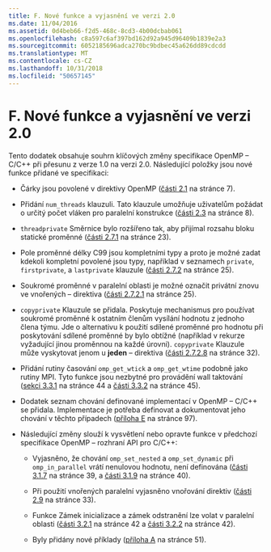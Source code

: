 ```yaml
---
title: F. Nové funkce a vyjasnění ve verzi 2.0
ms.date: 11/04/2016
ms.assetid: 0d4beb66-f2d5-468c-8cd3-4b00dcbab061
ms.openlocfilehash: c8a597c6af397bd162d92a945d96409b1839e2a3
ms.sourcegitcommit: 6052185696adca270bc9bdbec45a626dd89cdcdd
ms.translationtype: MT
ms.contentlocale: cs-CZ
ms.lasthandoff: 10/31/2018
ms.locfileid: "50657145"
---
```

# <a name="f-new-features-and-clarifications-in-version-20"></a>F. Nové funkce a vyjasnění ve verzi 2.0

Tento dodatek obsahuje souhrn klíčových změny specifikace OpenMP – C/C++ při přesunu z verze 1.0 na verzi 2.0. Následující položky jsou nové funkce přidané ve specifikaci:

- Čárky jsou povolené v direktivy OpenMP ([části 2.1](../../parallel/openmp/2-1-directive-format.md) na stránce 7).

- Přidání `num_threads` klauzuli. Tato klauzule umožňuje uživatelům požádat o určitý počet vláken pro paralelní konstrukce ([části 2.3](../../parallel/openmp/2-3-parallel-construct.md) na stránce 8).

- `threadprivate` Směrnice bylo rozšířeno tak, aby přijímal rozsahu bloku statické proměnné ([části 2.7.1](../../parallel/openmp/2-7-1-threadprivate-directive.md) na stránce 23).

- Pole proměnné délky C99 jsou kompletními typy a proto je možné zadat kdekoli kompletní povolené jsou typy, například v seznamech `private`, `firstprivate`, a `lastprivate` klauzule ([části 2.7.2](../../parallel/openmp/2-7-2-data-sharing-attribute-clauses.md) na stránce 25).

- Soukromé proměnné v paralelní oblasti je možné označit privátní znovu ve vnořených – direktiva ([části 2.7.2.1](../../parallel/openmp/2-7-2-1-private.md) na stránce 25).

- `copyprivate` Klauzule se přidala. Poskytuje mechanismus pro používat soukromé proměnné k ostatním členům vysílání hodnotu z jednoho člena týmu. Jde o alternativu k použití sdílené proměnné pro hodnotu při poskytování sdílené proměnné by bylo obtížné (například v rekurze vyžadující jinou proměnnou na každé úrovni). `copyprivate` Klauzule může vyskytovat jenom u **jeden** – direktiva ([části 2.7.2.8](../../parallel/openmp/2-7-2-8-copyprivate.md) na stránce 32).

- Přidání rutiny časování `omp_get_wtick` a `omp_get_wtime` podobně jako rutiny MPI. Tyto funkce jsou nezbytné pro provádění wall taktování ([sekci 3.3.1](../../parallel/openmp/3-3-1-omp-get-wtime-function.md) na stránce 44 a [části 3.3.2](../../parallel/openmp/3-3-2-omp-get-wtick-function.md) na stránce 45).

- Dodatek seznam chování definované implementací v OpenMP – C/C++ se přidala. Implementace je potřeba definovat a dokumentovat jeho chování v těchto případech ([příloha E](../../parallel/openmp/e-implementation-defined-behaviors-in-openmp-c-cpp.md) na stránce 97).

- Následující změny slouží k vysvětlení nebo opravte funkce v předchozí specifikace OpenMP – rozhraní API pro C/C++:

   - Vyjasněno, že chování `omp_set_nested` a `omp_set_dynamic` při `omp_in_parallel` vrátí nenulovou hodnotu, není definována ([části 3.1.7](../../parallel/openmp/3-1-7-omp-set-dynamic-function.md) na stránce 39, a [části 3.1.9](../../parallel/openmp/3-1-9-omp-set-nested-function.md) na stránce 40).

   - Při použití vnořených paralelní vyjasněno vnořování direktiv ([části 2.9](../../parallel/openmp/2-9-directive-nesting.md) na stránce 33).

   - Funkce Zámek inicializace a zámek odstranění lze volat v paralelní oblasti ([části 3.2.1](../../parallel/openmp/3-2-1-omp-init-lock-and-omp-init-nest-lock-functions.md) na stránce 42 a [části 3.2.2](../../parallel/openmp/3-2-2-omp-destroy-lock-and-omp-destroy-nest-lock-functions.md) na stránce 42).

   - Byly přidány nové příklady ([příloha A](../../parallel/openmp/a-examples.md) na stránce 51).